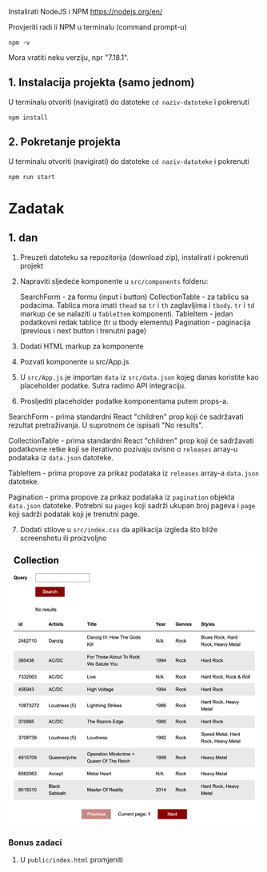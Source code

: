 Instalirati NodeJS i NPM
https://nodejs.org/en/

Provjeriti radi li NPM u terminalu (command prompt-u)

```
npm -v
```

Mora vratiti neku verziju, npr "7.18.1".

## 1. Instalacija projekta (samo jednom)

U terminalu otvoriti (navigirati) do datoteke `cd naziv-datoteke` i pokrenuti

```
npm install
```

## 2. Pokretanje projekta

U terminalu otvoriti (navigirati) do datoteke `cd naziv-datoteke` i pokrenuti

```
npm run start
```

# Zadatak

## 1. dan

1. Preuzeti datoteku sa repozitorija (download zip), instalirati i pokrenuti projekt

2. Napraviti sljedeće komponente u `src/components` folderu:

   SearchForm - za formu (input i button)
   CollectionTable - za tablicu sa podacima. Tablica mora imati `thead` sa `tr` i `th` zaglavljima i `tbody`. `tr` i `td` markup će se nalaziti u `TableItem` komponenti.
   TableItem - jedan podatkovni redak tablice (tr u tbody elementu)
   Pagination - paginacija (previous i next button i trenutni page)

3. Dodati HTML markup za komponente

4. Pozvati komponente u src/App.js

5. U `src/App.js` je importan `data` iz `src/data.json` kojeg danas koristite kao placeholder podatke. Sutra radimo API integraciju.

6. Prosljediti placeholder podatke komponentama putem props-a.

SearchForm - prima standardni React "children" prop koji će sadržavati rezultat pretraživanja. U suprotnom će ispisati "No results".

CollectionTable - prima standardni React "children" prop koji će sadržavati podatkovne retke koji se iterativno pozivaju ovisno o `releases` array-u podataka iz `data.json` datoteke.

TableItem - prima propove za prikaz podataka iz `releases` array-a `data.json` datoteke.

Pagination - prima propove za prikaz podataka iz `pagination` objekta `data.json` datoteke. Potrebni su `pages` koji sadrži ukupan broj pageva i `page` koji sadrži podatak koji je trenutni page.

7. Dodati stilove u `src/index.css` da aplikacija izgleda što bliže screenshotu ili proizvoljno

![](./dan-1.png)

### Bonus zadaci

1. U `public/index.html` promjeniti <title> vrijednost na vaše ime i prezime i naziv projekta

2. U `public/index.html` dodati <link> element sa CSS linkom na `normalize.css` koji služi za izjednačavanje stilova između browsera. Ukoliko je dobro dodan, font u projektu bi se trebao promjeniti na Arial. https://cdnjs.com/libraries/normalize

### Korisne informacije

Dovršeni zadatak 1. dana: https://react-akademija-app-1.netlify.app/
Statičke komponente sa prosljeđenim propovima. Trenutno nema funkcionalnosti.

Tablice
https://www.w3schools.com/html/html_tables.asp

Input
https://www.w3schools.com/tags/tag_input.asp

Button
https://www.w3schools.com/tags/tag_button.asp

Prijedlog strukture `App` komponente sa komponentama

```jsx
  return (
    <div>
      <header>
        {/* Dopuniti sa odgovarajućim HTML markupom i tekstom */>}
      </header>
      <SearchForm>{/* Dopuniti sa propsima */>}</SearchForm>
      <CollectionTable>
        {/* Dopuniti da se iterativno stvaraju TableItem komponente */>}
        <TableItem {/* Dopuniti sa propsima */>} />
      </CollectionTable>

      <Pagination {/* Dopuniti sa propsima */>} />
    </div>
  );
```

Paginacija prima vrijednosti trenutnog pagea i ukupni broj pageva kao prop. Prosljediti hard-codane placeholder propove za sada.

Paginacija ispisuje trenuti page u `Current page:` tekstu između 2 buttona

Ukoliko je trenutni page 1, Postaviti “disabled” atribut na “Previous” button HTML elementa na `true`. U suprotnom na `false`.

Ukoliko je trenutni page jednak ukupnom broju pageva, napraviti isto za `Next` button HTML element

## 2. dan

## Forma za pretraživanje

API URL: `https://api.discogs.com/database/search?q=${query}&key=OxnCHJEetGbikaamOyaK&secret=wQCIuWuanmRVVeWqNVFWMfSJldHbqnAi

`query` je varijabla teksta forme koji treba predati preko state-a

Na button click poslati query na API i ispisati samo prvi rezultat responsea. Prvi rezultat iz `data` response-a se može dohvatiti ovako:

`Boolean(data.results.length) ? data.results[0].title : "No results"``

Funkciju za submit i state treba napraviti u `App.js`-u. `SearchForm` komponenti predati rezultat pretraživanja preko `children` prop-a. Prosljediti nove propove za: promjenu input statea za query (onChange na input), trenutni query state (value na input) i funkciju za pretraživanje (onClick na button)

## Podatkovna tablica i podatkovni redak

Podatke za tablicu dohvatiti sa API-ja (obrisati import json datoteke iz App.js).
`https://api.discogs.com/users/adrianmusiccollector/collection/folders/0/releases?page=${currentPage}`
`currentPage` - varijabla čija je početna vrijednost 1 i ona se može promjeniti preko paginacije

## Korisne informacije

Dovršeni zadatak 2. dana: https://react-akademija-app-2.netlify.app/
Search vraća rezultat, podaci tablice se promjene klikom na next i previous button elemente

API vraća dva objekta:
`pagination` - podatke za paginaciju (ukupan broj pageva, trenutni page, itd.)
`collection` - array podataka za tablicu za trenutni page.

Paginacijom postavljati state koji je trenutni page odabran i dohvaćati nove rezultate tablice
Ukoliko na API šaljete puno requestova, pričekajte minutu da prođe ograničenje ili mi se javite.

Pripazite da imate dependency array u `useEffect`-u koji treba biti `[]` dok ne implementirate paginaciju, a onda treba ovisiti o odabranom pageu koji je sačuvan u state-u.

Možete imati i do 4 useState poziva, ovisno kako strukturirate state. Preporučujem za početak da imate odvojeni state dok se ne uvježbate.

- searchQuery - tekst koji se pretražuje
- searchResult - rezultat pretraživanja
- currentPage - odabrani page iz paginacije (početno stanje je 1)
- data - paginacija i collection array podataka

Koristite samo 1 useEffect sa dependency arrayom. Dohvaćanje podatka kolekcije (paginacija + collection) kada se aplikacija mounta i kada se currentPage promjeni.

Imate definiran search button handler funkciju - poziva API za pretraživanje.

Prijedlog `useEffect` i submit funkcije u `App.js`-u

```jsx
/* Dohvaćanje kolekcije */
useEffect(() => {
  fetch()
    /* Dohvaćanje API URL-a sa prosljeđenom paginacijom */
    .then((data) => data.json())
    .then((data) => {
      /* Dopuniti sa state update funkcijom */
    });
}, [currentPage]);

const handleSearch = () => {
  fetch(
    `https://api.discogs.com/database/search?q=${query}&key=OxnCHJEetGbikaamOyaK&secret=wQCIuWuanmRVVeWqNVFWMfSJldHbqnAi`
  )
    .then((data) => data.json())
    .then((data) => {
      setQueryResult(
        Boolean(data.results.length) ? data.results[0].title : "No results"
      );
    });
};
```
